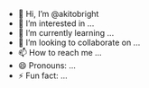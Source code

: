 - 👋 Hi, I’m @akitobright
- 👀 I’m interested in ...
- 🌱 I’m currently learning ...
- 💞️ I’m looking to collaborate on ...
- 📫 How to reach me ...
- 😄 Pronouns: ...
- ⚡ Fun fact: ...

<!---
akitobright/akitobright is a ✨ special ✨ repository because its `README.md` (this file) appears on your GitHub profile.
You can click the Preview link to take a look at your changes.
--->
